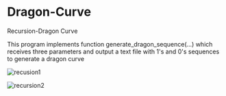 # Dragon-Curve
Recursion-Dragon Curve

 This program implements function generate_dragon_sequence(...) which receives 
	three parameters and output a text file with 1's and 0's sequences to 
	generate a dragon curve 

![recusion1](https://user-images.githubusercontent.com/28117713/36627458-e859cde6-18f7-11e8-805b-9909ac1549c8.PNG)

![recursion2](https://user-images.githubusercontent.com/28117713/36627462-fa2821da-18f7-11e8-8bda-eb1bd32a97f1.PNG)

